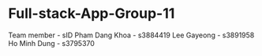 # Full-stack-App-Group-11

Team member - sID
    Pham Dang Khoa - s3884419
    Lee Gayeong    - s3891958
    Ho Minh Dung   - s3795370